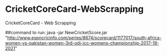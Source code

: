 # CricketCoreCard-WebScrapping
CricketCoreCard - Web Scrapping

##command to run:
java -jar NewCricketScore.jar "http://www.espncricinfo.com/series/8674/scorecard/1177017/south-africa-women-vs-pakistan-women-3rd-odi-icc-womens-championship-2017-18-2021"
